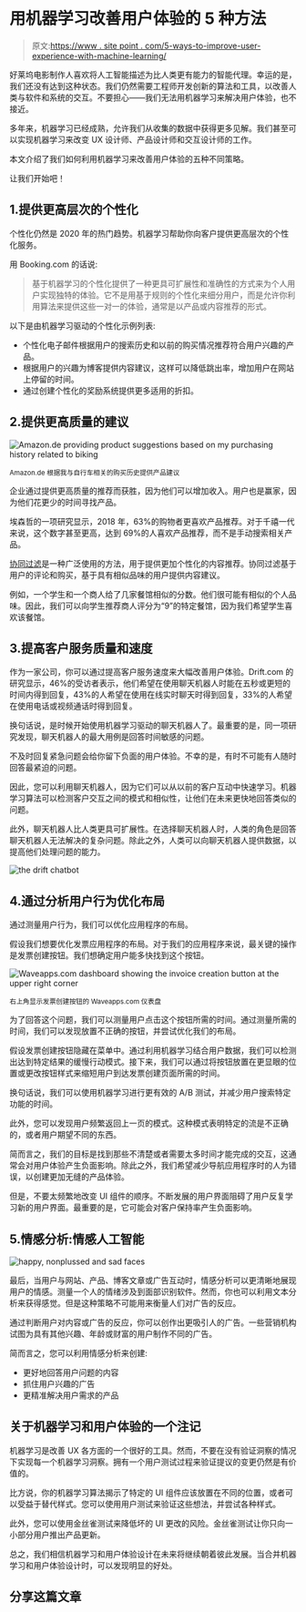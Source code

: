 # 用机器学习改善用户体验的 5 种方法

> 原文:[https://www . site point . com/5-ways-to-improve-user-experience-with-machine-learning/](https://www.sitepoint.com/5-ways-to-improve-user-experience-with-machine-learning/)

好莱坞电影制作人喜欢将人工智能描述为比人类更有能力的智能代理。幸运的是，我们还没有达到这种状态。我们仍然需要工程师开发创新的算法和工具，以改善人类与软件和系统的交互。不要担心——我们无法用机器学习来解决用户体验，也不接近。

多年来，机器学习已经成熟，允许我们从收集的数据中获得更多见解。我们甚至可以实现机器学习来改变 UX 设计师、产品设计师和交互设计师的工作。

本文介绍了我们如何利用机器学习来改善用户体验的五种不同策略。

让我们开始吧！

## 1.提供更高层次的个性化

个性化仍然是 2020 年的热门趋势。机器学习帮助你向客户提供更高层次的个性化服务。

用 Booking.com 的话说:

> 基于机器学习的个性化提供了一种更具可扩展性和准确性的方式来为个人用户实现独特的体验。它不是用基于规则的个性化来细分用户，而是允许你利用算法来提供这些一对一的体验，通常是以产品或内容推荐的形式。

以下是由机器学习驱动的个性化示例列表:

*   个性化电子邮件根据用户的搜索历史和以前的购买情况推荐符合用户兴趣的产品。
*   根据用户的兴趣为博客提供内容建议，这样可以降低跳出率，增加用户在网站上停留的时间。
*   通过创建个性化的奖励系统提供更多适用的折扣。

## 2.提供更高质量的建议

![Amazon.de providing product suggestions based on my purchasing history related to biking](../Images/4a267af313683dd40fed71596e3cdd42.png)

<small>Amazon.de 根据我与自行车相关的购买历史提供产品建议</small>

企业通过提供更高质量的推荐而获胜，因为他们可以增加收入。用户也是赢家，因为他们花更少的时间寻找产品。

埃森哲的一项研究显示，2018 年，63%的购物者更喜欢产品推荐。对于千禧一代来说，这个数字甚至更高，达到 69%的人喜欢产品推荐，而不是手动搜索相关产品。

[协同过滤](https://developers.google.com/machine-learning/recommendation/collaborative/basics)是一种广泛使用的方法，用于提供更加个性化的内容推荐。协同过滤基于用户的评论和购买，基于具有相似品味的用户提供内容建议。

例如，一个学生和一个商人给了几家餐馆相似的分数。他们很可能有相似的个人品味。因此，我们可以向学生推荐商人评分为“9”的特定餐馆，因为我们希望学生喜欢该餐馆。

## 3.提高客户服务质量和速度

作为一家公司，你可以通过提高客户服务速度来大幅改善用户体验。Drift.com 的研究显示，46%的受访者表示，他们希望在使用聊天机器人时能在五秒或更短的时间内得到回复，43%的人希望在使用在线实时聊天时得到回复，33%的人希望在使用电话或视频通话时得到回复。

换句话说，是时候开始使用机器学习驱动的聊天机器人了。最重要的是，同一项研究发现，聊天机器人的最大用例是回答时间敏感的问题。

不及时回复紧急问题会给你留下负面的用户体验。不幸的是，有时不可能有人随时回答最紧迫的问题。

因此，您可以利用聊天机器人，因为它们可以从以前的客户互动中快速学习。机器学习算法可以检测客户交互之间的模式和相似性，让他们在未来更快地回答类似的问题。

此外，聊天机器人比人类更具可扩展性。在选择聊天机器人时，人类的角色是回答聊天机器人无法解决的复杂问题。除此之外，人类可以向聊天机器人提供数据，以提高他们处理问题的能力。

![the drift chatbot](../Images/1a09d596a0eb1f7a33797d27c63b8b61.png)

## 4.通过分析用户行为优化布局

通过测量用户行为，我们可以优化应用程序的布局。

假设我们想要优化发票应用程序的布局。对于我们的应用程序来说，最关键的操作是发票创建按钮。我们想确定用户能多快找到这个按钮。

![Waveapps.com dashboard showing the invoice creation button at the upper right corner](../Images/aa5e68b12fdfe8c2ff0d13d65829c82a.png)

<small>右上角显示发票创建按钮的 Waveapps.com 仪表盘</small>

为了回答这个问题，我们可以测量用户点击这个按钮所需的时间。通过测量所需的时间，我们可以发现放置不正确的按钮，并尝试优化我们的布局。

假设发票创建按钮隐藏在菜单中。通过利用机器学习结合用户数据，我们可以检测出达到特定结果的缓慢行动模式。接下来，我们可以通过将按钮放置在更显眼的位置或更改按钮样式来缩短用户到达发票创建页面所需的时间。

换句话说，我们可以使用机器学习进行更有效的 A/B 测试，并减少用户搜索特定功能的时间。

此外，您可以发现用户频繁返回上一页的模式。这种模式表明特定的流是不正确的，或者用户期望不同的东西。

简而言之，我们的目标是找到那些不清楚或者需要太多时间才能完成的交互，这通常会对用户体验产生负面影响。除此之外，我们希望减少导航应用程序时的人为错误，以创建更加无缝的产品体验。

但是，不要太频繁地改变 UI 组件的顺序。不断发展的用户界面阻碍了用户反复学习新的用户界面。最重要的是，它可能会对客户保持率产生负面影响。

## 5.情感分析:情感人工智能

![happy, nonplussed and sad faces](../Images/716c5ab441528f4b6e4a7b3349396f1f.png)

最后，当用户与网站、产品、博客文章或广告互动时，情感分析可以更清晰地展现用户的情感。测量一个人的情绪涉及到面部识别软件。然而，你也可以利用文本分析来获得感觉。但是这种策略不可能用来衡量人们对广告的反应。

通过判断用户对内容或广告的反应，你可以创作出更吸引人的广告。一些营销机构试图为具有其他兴趣、年龄或财富的用户制作不同的广告。

简而言之，您可以利用情感分析来创建:

*   更好地回答用户问题的内容
*   抓住用户兴趣的广告
*   更精准解决用户需求的产品

## 关于机器学习和用户体验的一个注记

机器学习是改善 UX 各方面的一个很好的工具。然而，不要在没有验证洞察的情况下实现每一个机器学习洞察。拥有一个用户测试过程来验证提议的变更仍然是有价值的。

比方说，你的机器学习算法揭示了特定的 UI 组件应该放置在不同的位置，或者可以受益于替代样式。您可以使用用户测试来验证这些想法，并尝试各种样式。

此外，您可以使用金丝雀测试来降低坏的 UI 更改的风险。金丝雀测试让你只向一小部分用户推出产品更新。

总之，我们相信机器学习和用户体验设计在未来将继续朝着彼此发展。当合并机器学习和用户体验设计时，可以发现明显的好处。

## 分享这篇文章